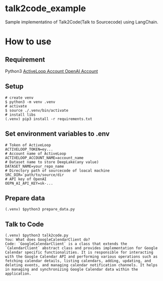 # talk2code_example
Sample implementatino of Talk2Code(Talk to Sourcecode) using LangChain.

# How to use
## Requirement
Python3
[ActiveLoop Account
](https://github.com/kazuooooo/talk2code_example)
[OpenAI Account](https://openai.com/)
## Setup
```
# create venv
$ python3 -m venv .venv
# activate
$ source ./.venv/bin/activate
# install libs
(.venv) pip3 install -r requirements.txt
```

## Set environment variables to .env
```
# Token of ActiveLoop
ACTIVELOOP_TOKEN=ey...
# Account name of ActiveLoop
ACTIVELOOP_ACCOUNT_NAME=account_name
# Dataset name to store DeepLake(any value)
DATASET_NAME=your_repo_name
# Directory path of sourcecode of loacal machine
SRC_DIR=`path/to/source/dir
# API key of OpenAI
OEPN_AI_API_KEY=sk-...
```

## Prepare data
```
(.venv) $python3 prepare_data.py
```

## Talk to Code
```
(.venv) $python3 talk2code.py
You: What does GoogleCalendarClient do?
Code: `GoogleCalendarClient` is a class that extends the `CalendarClient` abstract class and provides implementation for Google Calendar specific functionalities. It is responsible for interacting with the Google Calendar API and performing various operations such as fetching calendar details, listing calendars, adding, updating, and deleting events, and managing calendar notification channels. It helps in managing and synchronizing Google Calendar data within the application.
```
